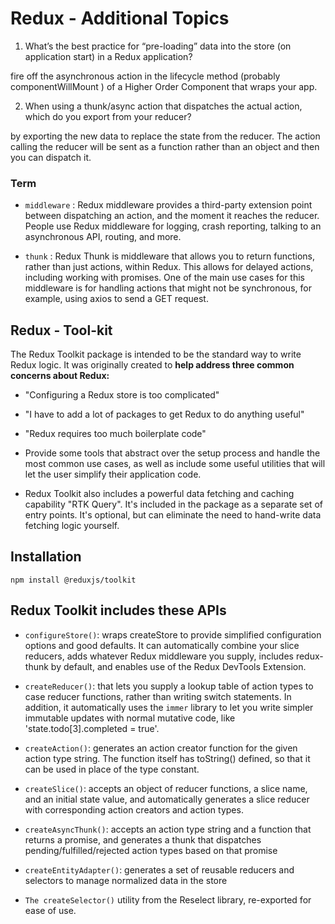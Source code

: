 
# Redux - Additional Topics

1. What’s the best practice for “pre-loading” data into the store (on application start) in a Redux application?

 fire off the asynchronous action in the lifecycle method (probably componentWillMount ) of a Higher Order Component that wraps your app.

2. When using a thunk/async action that dispatches the actual action, which do you export from your reducer?
   
by exporting the new data to replace the state from the reducer. The action calling the reducer will be sent as a function rather than an object and then you can dispatch it.


### Term

* `middleware` : Redux middleware provides a third-party extension point between dispatching an action, and the moment it reaches the reducer. People use Redux middleware for logging, crash reporting, talking to an asynchronous API, routing, and more.

* `thunk` : Redux Thunk is middleware that allows you to return functions, rather than just actions, within Redux. This allows for delayed actions, including working with promises. One of the main use cases for this middleware is for handling actions that might not be synchronous, for example, using axios to send a GET request.



## Redux - Tool-kit

The Redux Toolkit package is intended to be the standard way to write Redux logic. It was originally created to **help address three common concerns about Redux:**

* "Configuring a Redux store is too complicated"
* "I have to add a lot of packages to get Redux to do anything useful"
* "Redux requires too much boilerplate code"

* Provide some tools that abstract over the setup process and handle the most common use cases, as well as include some useful utilities that will let the user simplify their application code.

* Redux Toolkit also includes a powerful data fetching and caching capability "RTK Query". It's included in the package as a separate set of entry points. It's optional, but can eliminate the need to hand-write data fetching logic yourself.

## Installation

`npm install @reduxjs/toolkit`

## Redux Toolkit includes these APIs

* `configureStore()`: wraps createStore to provide simplified configuration options and good defaults. It can automatically combine your slice reducers, adds whatever Redux middleware you supply, includes redux-thunk by default, and enables use of the Redux DevTools Extension.
  
* `createReducer()`: that lets you supply a lookup table of action types to case reducer functions, rather than writing switch statements. In addition, it automatically uses the `immer` library to let you write simpler immutable updates with normal mutative code, like 'state.todo[3].completed = true'.
  
* `createAction()`: generates an action creator function for the given action type string. The function itself has toString() defined, so that it can be used in place of the type constant.
* `createSlice()`: accepts an object of reducer functions, a slice name, and an initial state value, and automatically generates a slice reducer with corresponding action creators and action types.
  
* `createAsyncThunk()`: accepts an action type string and a function that returns a promise, and generates a thunk that dispatches pending/fulfilled/rejected action types based on that promise
  
* `createEntityAdapter()`: generates a set of reusable reducers and selectors to manage normalized data in the store
  
* `The createSelector()` utility from the Reselect library, re-exported for ease of use.




